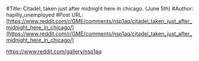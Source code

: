 #Title: Citadel, taken just after midnight here in chicago. (June 5th)
#Author: hapilly_unemployed
#Post URL: [https://www.reddit.com/r/GME/comments/nsp1aq/citadel_taken_just_after_midnight_here_in_chicago/](https://www.reddit.com/r/GME/comments/nsp1aq/citadel_taken_just_after_midnight_here_in_chicago/)


https://www.reddit.com/gallery/nsp1aq